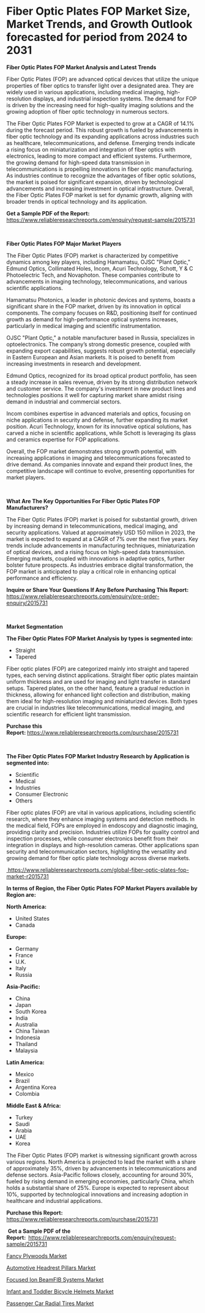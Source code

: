 <p><h1>Fiber Optic Plates FOP Market Size, Market Trends, and Growth Outlook forecasted for period from 2024 to 2031</h1></p><p><strong>Fiber Optic Plates FOP Market Analysis and Latest Trends</strong></p>
<p><p>Fiber Optic Plates (FOP) are advanced optical devices that utilize the unique properties of fiber optics to transfer light over a designated area. They are widely used in various applications, including medical imaging, high-resolution displays, and industrial inspection systems. The demand for FOP is driven by the increasing need for high-quality imaging solutions and the growing adoption of fiber optic technology in numerous sectors.</p><p>The Fiber Optic Plates FOP Market is expected to grow at a CAGR of 14.1% during the forecast period. This robust growth is fueled by advancements in fiber optic technology and its expanding applications across industries such as healthcare, telecommunications, and defense. Emerging trends indicate a rising focus on miniaturization and integration of fiber optics with electronics, leading to more compact and efficient systems. Furthermore, the growing demand for high-speed data transmission in telecommunications is propelling innovations in fiber optic manufacturing. As industries continue to recognize the advantages of fiber optic solutions, the market is poised for significant expansion, driven by technological advancements and increasing investment in optical infrastructure. Overall, the Fiber Optic Plates FOP market is set for dynamic growth, aligning with broader trends in optical technology and its application.</p></p>
<p><strong>Get a Sample PDF of the Report:&nbsp;</strong> <a href="https://www.reliableresearchreports.com/enquiry/request-sample/2015731?utm_campaign=1635&utm_medium=2&utm_source=Github&utm_content=ia&utm_term=27102024&utm_id=fiber-optic-plates-fop">https://www.reliableresearchreports.com/enquiry/request-sample/2015731</a></p>
<p>&nbsp;</p>
<p><strong>Fiber Optic Plates FOP Major Market Players</strong></p>
<p><p>The Fiber Optic Plates (FOP) market is characterized by competitive dynamics among key players, including Hamamatsu, OJSC "Plant Optic," Edmund Optics, Collimated Holes, Incom, Acuri Technology, Schott, Y & C Photoelectric Tech, and Novaphoton. These companies contribute to advancements in imaging technology, telecommunications, and various scientific applications.</p><p>Hamamatsu Photonics, a leader in photonic devices and systems, boasts a significant share in the FOP market, driven by its innovation in optical components. The company focuses on R&D, positioning itself for continued growth as demand for high-performance optical systems increases, particularly in medical imaging and scientific instrumentation.</p><p>OJSC "Plant Optic," a notable manufacturer based in Russia, specializes in optoelectronics. The company’s strong domestic presence, coupled with expanding export capabilities, suggests robust growth potential, especially in Eastern European and Asian markets. It is poised to benefit from increasing investments in research and development.</p><p>Edmund Optics, recognized for its broad optical product portfolio, has seen a steady increase in sales revenue, driven by its strong distribution network and customer service. The company's investment in new product lines and technologies positions it well for capturing market share amidst rising demand in industrial and commercial sectors.</p><p>Incom combines expertise in advanced materials and optics, focusing on niche applications in security and defense, further expanding its market position. Acuri Technology, known for its innovative optical solutions, has carved a niche in scientific applications, while Schott is leveraging its glass and ceramics expertise for FOP applications.</p><p>Overall, the FOP market demonstrates strong growth potential, with increasing applications in imaging and telecommunications forecasted to drive demand. As companies innovate and expand their product lines, the competitive landscape will continue to evolve, presenting opportunities for market players.</p></p>
<p>&nbsp;</p>
<p><strong>What Are The Key Opportunities For Fiber Optic Plates FOP Manufacturers?</strong></p>
<p><p>The Fiber Optic Plates (FOP) market is poised for substantial growth, driven by increasing demand in telecommunications, medical imaging, and security applications. Valued at approximately USD 150 million in 2023, the market is expected to expand at a CAGR of 7% over the next five years. Key trends include advancements in manufacturing techniques, miniaturization of optical devices, and a rising focus on high-speed data transmission. Emerging markets, coupled with innovations in adaptive optics, further bolster future prospects. As industries embrace digital transformation, the FOP market is anticipated to play a critical role in enhancing optical performance and efficiency.</p></p>
<p><strong>Inquire or Share Your Questions If Any Before Purchasing This Report:</strong> <a href="https://www.reliableresearchreports.com/enquiry/pre-order-enquiry/2015731?utm_campaign=1635&utm_medium=2&utm_source=Github&utm_content=ia&utm_term=27102024&utm_id=fiber-optic-plates-fop">https://www.reliableresearchreports.com/enquiry/pre-order-enquiry/2015731</a></p>
<p>&nbsp;</p>
<p><strong>Market Segmentation</strong></p>
<p><strong>The Fiber Optic Plates FOP Market Analysis by types is segmented into:</strong></p>
<p><ul><li>Straight</li><li>Tapered</li></ul></p>
<p><p>Fiber optic plates (FOP) are categorized mainly into straight and tapered types, each serving distinct applications. Straight fiber optic plates maintain uniform thickness and are used for imaging and light transfer in standard setups. Tapered plates, on the other hand, feature a gradual reduction in thickness, allowing for enhanced light collection and distribution, making them ideal for high-resolution imaging and miniaturized devices. Both types are crucial in industries like telecommunications, medical imaging, and scientific research for efficient light transmission.</p></p>
<p><strong>Purchase this Report:&nbsp;</strong><a href="https://www.reliableresearchreports.com/purchase/2015731?utm_campaign=1635&utm_medium=2&utm_source=Github&utm_content=ia&utm_term=27102024&utm_id=fiber-optic-plates-fop">https://www.reliableresearchreports.com/purchase/2015731</a></p>
<p>&nbsp;</p>
<p><strong>The Fiber Optic Plates FOP Market Industry Research by Application is segmented into:</strong></p>
<p><ul><li>Scientific</li><li>Medical</li><li>Industries</li><li>Consumer Electronic</li><li>Others</li></ul></p>
<p><p>Fiber optic plates (FOP) are vital in various applications, including scientific research, where they enhance imaging systems and detection methods. In the medical field, FOPs are employed in endoscopy and diagnostic imaging, providing clarity and precision. Industries utilize FOPs for quality control and inspection processes, while consumer electronics benefit from their integration in displays and high-resolution cameras. Other applications span security and telecommunication sectors, highlighting the versatility and growing demand for fiber optic plate technology across diverse markets.</p></p>
<p><a href="https://www.reliableresearchreports.com/global-fiber-optic-plates-fop-market-r2015731?utm_campaign=1635&utm_medium=2&utm_source=Github&utm_content=ia&utm_term=27102024&utm_id=fiber-optic-plates-fop">&nbsp;https://www.reliableresearchreports.com/global-fiber-optic-plates-fop-market-r2015731</a></p>
<p><strong>In terms of Region, the Fiber Optic Plates FOP Market Players available by Region are:</strong></p>
<p>
    <p> <strong> North America: </strong>
        <ul>
            <li>United States</li>
            <li>Canada</li>
        </ul>
        </p> 
    <p> <strong> Europe: </strong>
        <ul>
            <li>Germany</li>
            <li>France</li>
            <li>U.K.</li>
            <li>Italy</li>
            <li>Russia</li>
        </ul>
        </p> 
    <p> <strong> Asia-Pacific: </strong>
        <ul>
            <li>China</li>
            <li>Japan</li>
            <li>South Korea</li>
            <li>India</li>
            <li>Australia</li>
            <li>China Taiwan</li>
            <li>Indonesia</li>
            <li>Thailand</li>
            <li>Malaysia</li>
        </ul>
        </p> 
    <p> <strong> Latin America: </strong>
        <ul>
            <li>Mexico</li>
            <li>Brazil</li>
            <li>Argentina Korea</li>
            <li>Colombia</li>
        </ul>
        </p> 
    <p> <strong> Middle East & Africa: </strong>
        <ul>
            <li>Turkey</li>
            <li>Saudi</li>
            <li>Arabia</li>
            <li>UAE</li>
            <li>Korea</li>
        </ul>
    </p>
    </p>
<p><p>The Fiber Optic Plates (FOP) market is witnessing significant growth across various regions. North America is projected to lead the market with a share of approximately 35%, driven by advancements in telecommunications and defense sectors. Asia-Pacific follows closely, accounting for around 30%, fueled by rising demand in emerging economies, particularly China, which holds a substantial share of 25%. Europe is expected to represent about 10%, supported by technological innovations and increasing adoption in healthcare and industrial applications.</p></p>
<p><strong>Purchase this Report: </strong><a href="https://www.reliableresearchreports.com/purchase/2015731?utm_campaign=1635&utm_medium=2&utm_source=Github&utm_content=ia&utm_term=27102024&utm_id=fiber-optic-plates-fop">https://www.reliableresearchreports.com/purchase/2015731</a></p>
<p>&nbsp;<strong>Get a Sample PDF of the Report:&nbsp;&nbsp;</strong><a href="https://www.reliableresearchreports.com/enquiry/request-sample/2015731?utm_campaign=1635&utm_medium=2&utm_source=Github&utm_content=ia&utm_term=27102024&utm_id=fiber-optic-plates-fop">https://www.reliableresearchreports.com/enquiry/request-sample/2015731</a></p>
<p><strong></strong></p>
<p><p><a href="https://www.linkedin.com/pulse/fancy-plywoods-market-evolution-future-outlook-forecasting-a1wyf?utm_campaign=1635&utm_medium=2&utm_source=Github&utm_content=ia&utm_term=27102024&utm_id=fiber-optic-plates-fop">Fancy Plywoods Market</a></p><p><a href="https://www.linkedin.com/pulse/automotive-headrest-pillars-market-segmentation-in-depth-analysis-c0qpf?utm_campaign=1635&utm_medium=2&utm_source=Github&utm_content=ia&utm_term=27102024&utm_id=fiber-optic-plates-fop">Automotive Headrest Pillars Market</a></p><p><a href="https://github.com/HeatherFernandez476/Market-Research-Report-List-1/blob/main/focused-ion-beamfib-systems-market.md?utm_campaign=1635&utm_medium=2&utm_source=Github&utm_content=ia&utm_term=27102024&utm_id=fiber-optic-plates-fop">Focused Ion BeamFIB Systems Market</a></p><p><a href="https://www.linkedin.com/pulse/deep-dive-infant-toddler-bicycle-helmets-market-itstrends-segmentation-qw7ye?utm_campaign=1635&utm_medium=2&utm_source=Github&utm_content=ia&utm_term=27102024&utm_id=fiber-optic-plates-fop">Infant and Toddler Bicycle Helmets Market</a></p><p><a href="https://www.linkedin.com/pulse/surfing-passenger-car-radial-tires-wave-riding-market-currents-rbjle?utm_campaign=1635&utm_medium=2&utm_source=Github&utm_content=ia&utm_term=27102024&utm_id=fiber-optic-plates-fop">Passenger Car Radial Tires Market</a></p></p>